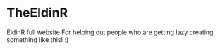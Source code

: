 # TheEldinR
EldinR full website
For helping out people who are getting lazy creating something like this! :)
